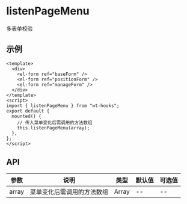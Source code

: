 # listenPageMenu

多表单校验

## 示例

```vue
<template>
  <div>
    <el-form ref="baseForm" />
    <el-form ref="positionForm" />
    <el-form ref="manageForm" />
  </div>
</template>
<script>
import { listenPageMenu } from "wt-hooks";
export default {
  mounted() {
    // 传入菜单变化后需调用的方法数组
    this.listenPageMenu(array);
  },
};
</script>
```

## API
|参数|说明|类型|默认值|可选值|
|-|-|-|-|-|
|array|菜单变化后需调用的方法数组|Array|--|--|
